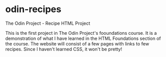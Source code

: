 # odin-recipes
The Odin Project - Recipe HTML Project

This is the first project in The Odin Project's fooundations course.  It is a demonstration of what
I have learned in the HTML Foundations section of the course.  The website will consist of a few pages
with links to few recipes.  Since I haven't learned CSS, it won't be pretty!
